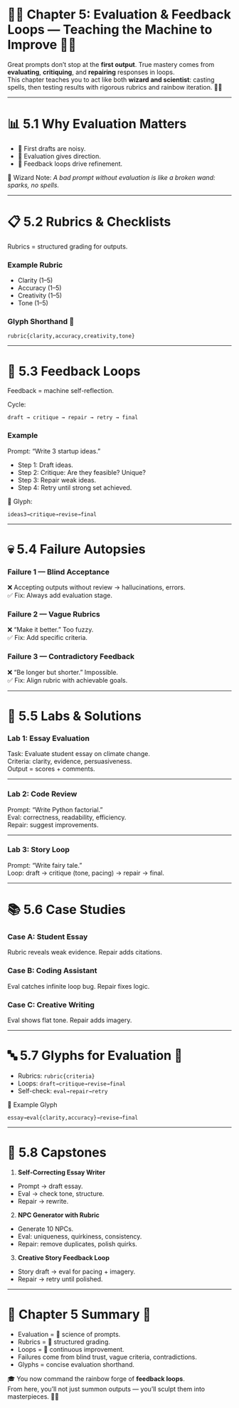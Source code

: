 # 🌈🧪 Chapter 5: Evaluation & Feedback Loops — Teaching the Machine to Improve 🧪🌈

Great prompts don’t stop at the **first output**. True mastery comes from **evaluating**, **critiquing**, and **repairing** responses in loops.  
This chapter teaches you to act like both **wizard and scientist**: casting spells, then testing results with rigorous rubrics and rainbow iteration. 🔬✨

---

# 📊 5.1 Why Evaluation Matters

- 🧩 First drafts are noisy.  
- 🎯 Evaluation gives direction.  
- 🔄 Feedback loops drive refinement.  

🌈 Wizard Note: *A bad prompt without evaluation is like a broken wand: sparks, no spells.*  

---

# 📋 5.2 Rubrics & Checklists

Rubrics = structured grading for outputs.  

### Example Rubric  
- Clarity (1–5)  
- Accuracy (1–5)  
- Creativity (1–5)  
- Tone (1–5)  

### Glyph Shorthand 🌟  
```
rubric{clarity,accuracy,creativity,tone}
```

---

# 🔄 5.3 Feedback Loops

Feedback = machine self-reflection.  

Cycle:  
```
draft → critique → repair → retry → final
```

### Example  
Prompt: “Write 3 startup ideas.”  
- Step 1: Draft ideas.  
- Step 2: Critique: Are they feasible? Unique?  
- Step 3: Repair weak ideas.  
- Step 4: Retry until strong set achieved.  

🌟 Glyph:  
```
ideas3→critique→revise→final
```

---

# 💀 5.4 Failure Autopsies

### Failure 1 — Blind Acceptance  
❌ Accepting outputs without review → hallucinations, errors.  
✅ Fix: Always add evaluation stage.  

### Failure 2 — Vague Rubrics  
❌ “Make it better.” Too fuzzy.  
✅ Fix: Add specific criteria.  

### Failure 3 — Contradictory Feedback  
❌ “Be longer but shorter.” Impossible.  
✅ Fix: Align rubric with achievable goals.  

---

# 🧪 5.5 Labs & Solutions

### Lab 1: Essay Evaluation  
Task: Evaluate student essay on climate change.  
Criteria: clarity, evidence, persuasiveness.  
Output = scores + comments.  

---

### Lab 2: Code Review  
Prompt: “Write Python factorial.”  
Eval: correctness, readability, efficiency.  
Repair: suggest improvements.  

---

### Lab 3: Story Loop  
Prompt: “Write fairy tale.”  
Loop: draft → critique (tone, pacing) → repair → final.  

---

# 📚 5.6 Case Studies

### Case A: Student Essay  
Rubric reveals weak evidence. Repair adds citations.  

### Case B: Coding Assistant  
Eval catches infinite loop bug. Repair fixes logic.  

### Case C: Creative Writing  
Eval shows flat tone. Repair adds imagery.  

---

# 🔤 5.7 Glyphs for Evaluation 🌈

- Rubrics: `rubric{criteria}`  
- Loops: `draft→critique→revise→final`  
- Self-check: `eval→repair→retry`  

🌈 Example Glyph  
```
essay→eval{clarity,accuracy}→revise→final
```

---

# 🧱 5.8 Capstones

1. **Self-Correcting Essay Writer**  
- Prompt → draft essay.  
- Eval → check tone, structure.  
- Repair → rewrite.  

2. **NPC Generator with Rubric**  
- Generate 10 NPCs.  
- Eval: uniqueness, quirkiness, consistency.  
- Repair: remove duplicates, polish quirks.  

3. **Creative Story Feedback Loop**  
- Story draft → eval for pacing + imagery.  
- Repair → retry until polished.  

---

# 🌈 Chapter 5 Summary 🌈

- Evaluation = 🔬 science of prompts.  
- Rubrics = 📝 structured grading.  
- Loops = 🔄 continuous improvement.  
- Failures come from blind trust, vague criteria, contradictions.  
- Glyphs = concise evaluation shorthand.  

🎓 You now command the rainbow forge of **feedback loops**.  
From here, you’ll not just summon outputs — you’ll sculpt them into masterpieces. 🌈🔥  
